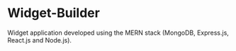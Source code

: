 # Widget-Builder

Widget application developed using the MERN stack (MongoDB, Express.js, React.js and Node.js).
